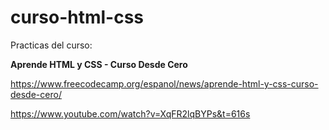 # curso-html-css

Practicas del curso:

**Aprende HTML y CSS - Curso Desde Cero**

https://www.freecodecamp.org/espanol/news/aprende-html-y-css-curso-desde-cero/

https://www.youtube.com/watch?v=XqFR2lqBYPs&t=616s
